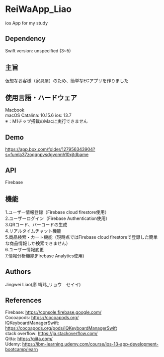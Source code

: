 # ReiWaApp_Liao
ios App for my study 

## Dependency
Swift version: unspecified (3~5)

## 主旨
仮想なお客様（家具屋）のため、簡単なECアプリを作りました

## 使用言語・ハードウェア
Macbook  
macOS Catalina: 10.15.6  ios: 13.7  
※：M1チップ搭載のMacに実行できません

## Demo
https://app.box.com/folder/127956343904?s=fumla37zoqqnpvsdgvonnh10xjtdbame

## API
Firebase

## 機能
1.ユーザー情報登録（Firebase cloud firestore使用）  
2.ユーザーログイン（Firebase Authentication使用）  
3.QRコード、バーコードの生成  
4.リアルタイムチャット機能  
5.商品検索・カート機能（現時点ではFirebase cloud firestoreで登録した簡単な商品情報しか検索できません）  
6.ユーザー情報変更  
7.情報分析機能(Firebase Analytics使用)  

## Authors
Jingwei Liao(廖 靖玮_リョウ　セイイ)

## References
Firebase: https://console.firebase.google.com/  
Cocoapods: https://cocoapods.org/  
IQKeyboardManagerSwift: https://cocoapods.org/pods/IQKeyboardManagerSwift  
stack overflow: https://ja.stackoverflow.com/  
Qitta: https://qiita.com/  
Udemy: https://ibm-learning.udemy.com/course/ios-13-app-development-bootcamp/learn  


